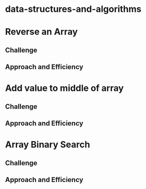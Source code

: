 # data-structures-and-algorithms

# Reverse an Array
<!-- Takes an array and returns the same array but reverse. It does not use the .reverse method -->

## Challenge
<!-- It asked us to give the reverse array... -->

## Approach and Efficiency
<!-- I chose a for loop, set i to the total length, abnd then subtracted 1 each time, pushing the new index into a new array-->

# Add value to middle of array
<!-- Takes an array and a value and returns a new array with the value added to the middle-->

## Challenge
<!-- Don't use any method that lives on arrays -->

## Approach and Efficiency
<!-- I built upon the function from 'reverse an array' code challenge, and then wrote an if statement when I wanted to add the new value. I don't feel it's that efficient. I could probably do some refactoring. -->

# Array Binary Search
<!-- Takes array and search value, returns index of searched item -->

## Challenge
<!-- Don't use those array methods!-->

## Approach and Efficiency
<!-- Set the return index to a default of -1, looped through an the array checking if each item was the searched key. If it was I set the returned index to the current index in the loop then broke out of the loop-->
